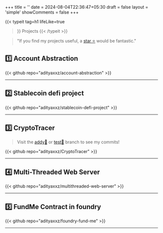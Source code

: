 +++
title = ''
date = 2024-08-04T22:36:47+05:30
draft = false
layout = 'simple'
showComments = false
+++

{{< typeit
  tag=h1
  lifeLike=true
  >}}
Projects
{{< /typeit >}}


> "If you find my projects useful, a [star ⭐](https://github.com/adityaxxz?tab=repositories) would be fantastic."



## 1️⃣ Account Abstraction 

{{< github repo="adityaxxz/account-abstraction" >}}

---

## 2️⃣ Stablecoin defi project

{{< github repo="adityaxxz/stablecoin-defi-project" >}}

---

## 3️⃣ CryptoTracer 

 > Visit the [addy🔗](https://github.com/abhinavjain1110/CryptoTracer/tree/addy) or [test🔗](https://github.com/abhinavjain1110/CryptoTracer/tree/test) branch to see my commits! 

 {{< github repo="adityaxxz/CryptoTracer" >}}


---

## 4️⃣ Multi-Threaded Web Server
{{< github repo="adityaxxz/multithreaded-web-server" >}}

---

## 5️⃣ FundMe Contract in foundry


 {{< github repo="adityaxxz/foundry-fund-me" >}}
 <!-- <h4> Description: Implemented a software solution to identify the end receiver of a cryptocurrency transaction. -->

---
